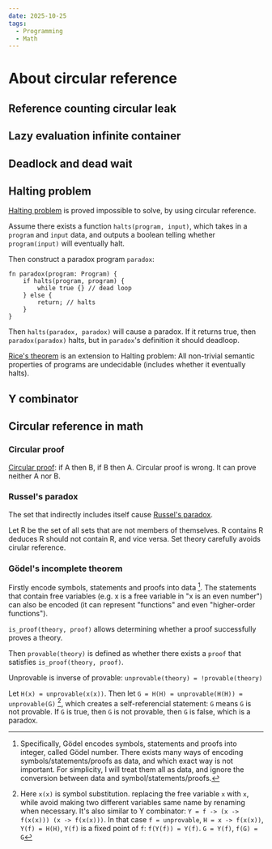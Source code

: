 ```yaml
---
date: 2025-10-25
tags:
  - Programming
  - Math
---
```


# About circular reference

<!-- truncate -->

## Reference counting circular leak



## Lazy evaluation infinite container


## Deadlock and dead wait


## Halting problem

[Halting problem](https://en.wikipedia.org/wiki/Halting_problem) is proved impossible to solve, by using circular reference.

Assume there exists a function `halts(program, input)`, which takes in a `program` and `input` data, and outputs a boolean telling whether `program(input)` will eventually halt.

Then construct a paradox program `paradox`: 

```pseudocode
fn paradox(program: Program) {
    if halts(program, program) {
        while true {} // dead loop
    } else {
        return; // halts
    }
}
```

  Then `halts(paradox, paradox)` will cause a paradox. If it returns true, then `paradox(paradox)` halts, but in `paradox`'s definition it should deadloop.
  
  [Rice's theorem](https://en.wikipedia.org/wiki/Rice%27s_theorem) is an extension to Halting problem: All non-trivial semantic properties of programs are undecidable (includes whether it eventually halts).

## Y combinator


## Circular reference in math
### Circular proof

[Circular proof](https://en.wikipedia.org/wiki/Circular_reasoning): if A then B, if B then A. Circular proof is wrong. It can prove neither A nor B.

### Russel's paradox

The set that indirectly includes itself cause [Russel's paradox](https://en.wikipedia.org/wiki/Russell%27s_paradox).

Let R be the set of all sets that are not members of themselves. R contains R deduces R should not contain R, and vice versa. Set theory carefully avoids cirular reference.

### Gödel's incomplete theorem

Firstly encode symbols, statements and proofs into data [^godel_integer]. The statements that contain free variables (e.g. x is a free variable in "x is an even number") can also be encoded (it can represent "functions" and even "higher-order functions").

`is_proof(theory, proof)` allows determining whether a proof successfully proves a theory. 
  
Then `provable(theory)` is defined as whether there exists a `proof` that satisfies `is_proof(theory, proof)`.

Unprovable is inverse of provable: `unprovable(theory) = !provable(theory)`

Let `H(x) = unprovable(x(x))`. Then let `G = H(H) = unprovable(H(H)) = unprovable(G)` [^godel_substitution], which creates a self-referencial statement: `G`  means `G` is not provable. If `G` is true, then `G` is not provable, then `G` is false, which is a paradox.

[^godel_integer]: Specifically, Gödel encodes symbols, statements and proofs into integer, called Gödel number. There exists many ways of encoding symbols/statements/proofs as data, and which exact way is not important. For simplicity, I will treat them all as data, and ignore the conversion between data and symbol/statements/proofs.

[^godel_substitution]: Here `x(x)` is symbol substitution. replacing the free variable `x` with `x`, while avoid making two different variables same name by renaming when necessary. It's also similar to Y combinator: `Y = f -> (x -> f(x(x))) (x -> f(x(x)))`. In that case `f = unprovable`, `H = x -> f(x(x))`, `Y(f) = H(H)`, `Y(f)` is a fixed point of `f`: `f(Y(f)) = Y(f)`. `G = Y(f)`, `f(G) = G`
